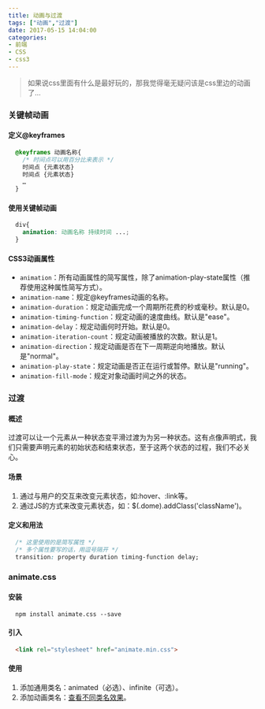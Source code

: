 ```yaml
---
title: 动画与过渡
tags: ["动画","过渡"]
date: 2017-05-15 14:04:00
categories:
- 前端
- CSS
- css3
---
```

> 如果说css里面有什么是最好玩的，那我觉得毫无疑问该是css里边的动画了...

<!-- more -->
### 关键帧动画
#### 定义@keyframes
```CSS
  @keyframes 动画名称{
    /* 时间点可以用百分比来表示 */
    时间点 {元素状态}
    时间点 {元素状态}
    …
  }
```
#### 使用关键帧动画
```CSS
  div{
    animation: 动画名称 持续时间 ...;
  }
```
#### CSS3动画属性
- `animation`：所有动画属性的简写属性，除了animation-play-state属性（推荐使用这种属性简写方式）。
- `animation-name`：规定@keyframes动画的名称。
- `animation-duration`：规定动画完成一个周期所花费的秒或毫秒。默认是0。
- `animation-timing-function`：规定动画的速度曲线。默认是"ease"。
- `animation-delay`：规定动画何时开始。默认是0。
- `animation-iteration-count`：规定动画被播放的次数。默认是1。
- `animation-direction`：规定动画是否在下一周期逆向地播放。默认是"normal"。
- `animation-play-state`：规定动画是否正在运行或暂停。默认是"running"。
- `animation-fill-mode`：规定对象动画时间之外的状态。

### 过渡
#### 概述
过渡可以让一个元素从一种状态变平滑过渡为为另一种状态。这有点像声明式，我们只需要声明元素的初始状态和结束状态，至于这两个状态的过程，我们不必关心。
#### 场景
1. 通过与用户的交互来改变元素状态，如:hover、:link等。
2. 通过JS的方式来改变元素状态，如：$(.dome).addClass('className')。

#### 定义和用法
```CSS
  /* 这里使用的是简写属性 */
  /* 多个属性要写的话，用逗号隔开 */
  transition: property duration timing-function delay;
```
### animate.css
#### 安装
```shell
  npm install animate.css --save
```
#### 引入
```HTML
  <link rel="stylesheet" href="animate.min.css">
```
#### 使用
1. 添加通用类名：animated（必选）、infinite（可选）。
2. 添加动画类名：[查看不同类名效果](https://daneden.github.io/animate.css/)。
